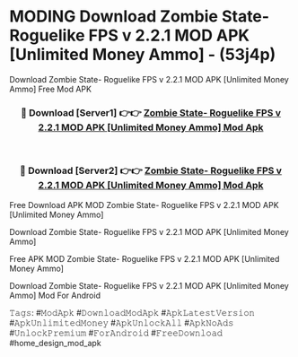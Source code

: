 # MODING Download Zombie State- Roguelike FPS v 2.2.1 MOD APK [Unlimited Money Ammo] - (53j4p)
Download Zombie State- Roguelike FPS v 2.2.1 MOD APK [Unlimited Money Ammo] Free Mod APK

<div align="center">
<h3>🔴 Download [Server1] 👉👉 <a href="https://apk-comot.site?title=Zombie_State-_Roguelike_FPS_v_2.2.1_MOD_APK_[Unlimited_Money_Ammo]">Zombie State- Roguelike FPS v 2.2.1 MOD APK [Unlimited Money Ammo] Mod Apk</a></h3><br>

<h3>🔴 Download [Server2] 👉👉 <a href="https://apk-comot.site?title=Zombie_State-_Roguelike_FPS_v_2.2.1_MOD_APK_[Unlimited_Money_Ammo]">Zombie State- Roguelike FPS v 2.2.1 MOD APK [Unlimited Money Ammo] Mod Apk</a></h3>
</div>


Free Download APK MOD Zombie State- Roguelike FPS v 2.2.1 MOD APK [Unlimited Money Ammo]

Download Zombie State- Roguelike FPS v 2.2.1 MOD APK [Unlimited Money Ammo] 

Free APK MOD Zombie State- Roguelike FPS v 2.2.1 MOD APK [Unlimited Money Ammo] 

Download Zombie State- Roguelike FPS v 2.2.1 MOD APK [Unlimited Money Ammo] Mod For Android

𝚃𝚊𝚐𝚜: #𝙼𝚘𝚍𝙰𝚙𝚔 #𝙳𝚘𝚠𝚗𝚕𝚘𝚊𝚍𝙼𝚘𝚍𝙰𝚙𝚔 #𝙰𝚙𝚔𝙻𝚊𝚝𝚎𝚜𝚝𝚅𝚎𝚛𝚜𝚒𝚘𝚗 #𝙰𝚙𝚔𝚄𝚗𝚕𝚒𝚖𝚒𝚝𝚎𝚍𝙼𝚘𝚗𝚎𝚢 #𝙰𝚙𝚔𝚄𝚗𝚕𝚘𝚌𝚔𝙰𝚕𝚕 #𝙰𝚙𝚔𝙽𝚘𝙰𝚍𝚜 #𝚄𝚗𝚕𝚘𝚌𝚔𝙿𝚛𝚎𝚖𝚒𝚞𝚖 #𝙵𝚘𝚛𝙰𝚗𝚍𝚛𝚘𝚒𝚍 #𝙵𝚛𝚎𝚎𝙳𝚘𝚠𝚗𝚕𝚘𝚊𝚍 #home_design_mod_apk